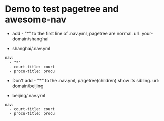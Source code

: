 # Demo to test pagetree and awesome-nav

- add - "*" to the first line of .nav.yml, pagetree are normal. url: your-domain/shanghai

- shanghai/.nav.yml
```
nav:
  - "*"
  - court-title: court
  - procu-title: procu
```


- Don't add - "*" to the .nav.yml, pagetree(children) show its sibling. url: domain/beijing

- beijing/.nav.yml
```
nav:
  - court-title: court
  - procu-title: procu
```


